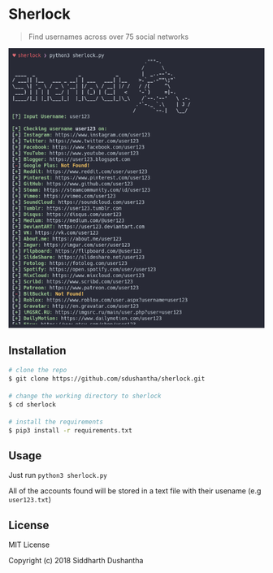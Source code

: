 # Sherlock
> Find usernames across over 75 social networks 

<p align="center">
<img src="sherlock_preview.png">
</a>
</p>

## Installation

```bash
# clone the repo
$ git clone https://github.com/sdushantha/sherlock.git

# change the working directory to sherlock
$ cd sherlock

# install the requirements
$ pip3 install -r requirements.txt
```

## Usage
Just run ```python3 sherlock.py```

All of the accounts found will be stored in a text file with their usename (e.g ```user123.txt```)


## License
MIT License

Copyright (c) 2018 Siddharth Dushantha

